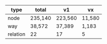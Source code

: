 type | total | v1 | vx
--- | --- | --- | ---
node | 235,140 | 223,560 | 11,580
way | 38,572 | 37,389 | 1,183
relation | 22 | 17 | 5
